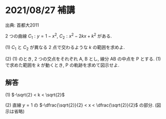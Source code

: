 # 2021/08/27 補講

出典: 首都大2011

$2$ つの曲線 $C_1: y=1-x^2$, $C_2: x^2-2kx+k^2$ がある.

(1) $C_1$ と $C_2$ が異なる $2$ 点で交わるような $k$ の範囲を求めよ.

(2) (1) のとき, $2$ つの交点をそれぞれ $\mathrm{A}$, $\mathrm{B}$ とし, 線分 $\mathrm{AB}$ の中点を $\mathrm{P}$ とする. (1) で求めた範囲を $k$ が動くとき, $\mathrm{P}$ の軌跡を求めて図示せよ.

<div style="page-break-before:always"></div>

## 解答

(1) $-\sqrt{2} < k < \sqrt{2}$

(2) 直線 $y=1$ の $-\dfrac{\sqrt{2}}{2} < x < \dfrac{\sqrt{2}}{2}$ の部分. (図示は省略)